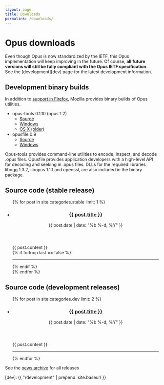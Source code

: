 ```yaml
---
layout: page
title: Downloads
permalink: /downloads/
---
```


# Opus downloads

Even though Opus is now standardized by the IETF, this Opus implementation will keep improving in the future.
Of course, __all future versions will still be fully compliant with the Opus IETF specification__.  
See the [development][dev] page for the latest development information.

## Development binary builds

In addition to [support in Firefox][ff_opus], Mozilla provides binary builds of Opus utilities.

<ul class="download-list">
  <li>opus-tools <span>0.1.10 (opus 1.2)</span>
    <ul>
      <li><a href="https://archive.mozilla.org/pub/opus/opus-tools-0.1.10.tar.gz">Source</a></li>
      <li><a href="https://archive.mozilla.org/pub/opus/win64/opus-tools-0.1.10-win64.zip">Windows</a></li>
      <li><a href="https://archive.mozilla.org/pub/opus/macos/opus-tools-0.1.9-macos.tar.gz">OS X (older)</a></li>
    </ul>
  </li>
  <li>opusfile <span>0.9</span>
    <ul>
      <li><a href="https://archive.mozilla.org/pub/opus/opusfile-0.9.tar.gz">Source</a></li>
      <li><a href="https://archive.mozilla.org/pub/opus/win32/opusfile-v0.9-win32.zip">Windows</a></li>
    </ul>
  </li>
</ul>

Opus-tools provides command-line utilities to encode, inspect, and decode .opus files.
Opusfile provides application developers with a high-level API for decoding and seeking in .opus files. DLLs for the
required libraries libogg 1.3.2, libopus 1.1.1 and openssl, are also included in the binary package.



## Source code (stable release)

<ul class="post-list">
  {% for post in site.categories.stable limit: 1 %}
  <li>
    <article>
      <header>
        <h3 class="post-head"><a class="post-link" href="{{ post.url | prepend: site.baseurl }}">{{ post.title }}</a></h3>
        <span class="post-meta">{{ post.date | date: "%b %-d, %Y" }}</span>
      </header>
      {{ post.content }}
    </article>
    {% if forloop.last == false %}<hr />{% endif %}
  </li>
  {% endfor %}
</ul>

## Source code (development releases)

<ul class="post-list">
  {% for post in site.categories.dev limit: 2 %}
  <li>
    <article>
      <header>
        <h3 class="post-head"><a class="post-link" href="{{ post.url | prepend: site.baseurl }}">{{ post.title }}</a></h3>
        <span class="post-meta">{{ post.date | date: "%b %-d, %Y" }}</span>
      </header>
      {{ post.content }}
    </article>
    <hr />
  </li>
  {% endfor %}
</ul>

<p>See the <a href="{{ "/news" | prepend: site.baseurl }}">news archive</a> for all releases</p>

[ff_opus]: https://developer.mozilla.org/En/Media_formats_supported_by_the_audio_and_video_elements#Ogg_Opus
[dev]: {{ "/development" | prepend: site.baseurl }}
